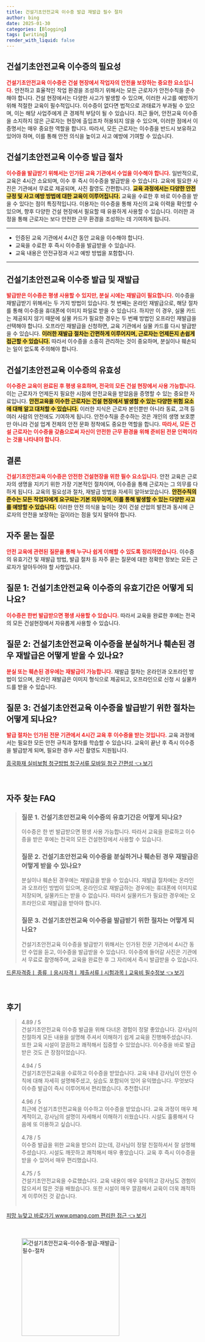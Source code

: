 ```yaml
---
title: 건설기초안전교육 이수증 발급 재발급 필수 절차
author: bing
date: 2025-01-30
categories: [Blogging]
tags: [writing]
render_with_liquid: false
---
```



<h2 id='건설기초안전교육_이수증의_필요성'>건설기초안전교육 이수증의 필요성</h2>

<p><b><span style="color: #ee2323;">건설기초안전교육 이수증은 건설 현장에서 작업자의 안전을 보장하는 중요한 요소입니다.</span></b> 안전하고 효율적인 작업 환경을 조성하기 위해서는 모든 근로자가 안전수칙을 준수해야 합니다. 건설 현장에서는 다양한 사고가 발생할 수 있으며, 이러한 사고를 예방하기 위해 적절한 교육이 필수적입니다. 이수증이 없다면 법적으로 과태료가 부과될 수 있으며, 이는 해당 사업주에게 큰 경제적 부담이 될 수 있습니다. 최근 들어, 안전교육 이수증을 소지하지 않은 근로자는 현장에 출입조차 허용되지 않을 수 있으며, 이러한 점에서 이 증명서는 매우 중요한 역할을 합니다. 따라서, 모든 근로자는 이수증을 반드시 보유하고 있어야 하며, 이를 통해 안전 의식을 높이고 사고 예방에 기여할 수 있습니다.</p>

<h2 id='발급_절차'>건설기초안전교육 이수증 발급 절차</h2>

<p><b><span style="color: #ee2323;">이수증을 발급받기 위해서는 인가된 교육 기관에서 수업을 이수해야 합니다.</span></b> 일반적으로, 교육은 4시간 소요되며, 이수 후 즉시 이수증을 발급받을 수 있습니다. 교육에 필요한 사진은 기관에서 무료로 제공되며, 사진 촬영도 간편합니다. <b><span style="background-color: #ffe066;">교육 과정에서는 다양한 안전 규정 및 사고 예방 방법에 대한 교육이 이루어집니다.</span></b> 교육을 수료한 후 바로 이수증을 받을 수 있다는 점이 특징적입니다. 이용자는 이수증을 통해 자신의 교육 이력을 확인할 수 있으며, 향후 다양한 건설 현장에서 필요할 때 유용하게 사용할 수 있습니다. 이러한 과정을 통해 근로자는 보다 안전한 근무 환경을 조성하는 데 기여하게 됩니다.</p>

<hr />

<ul>
    <li>인증된 교육 기관에서 4시간 동안 교육을 이수해야 합니다.</li>
    <li>교육을 수료한 후 즉시 이수증을 발급받을 수 있습니다.</li>
    <li>교육 내용은 안전규정과 사고 예방 방법을 포함합니다.</li>
</ul>

<hr />

<h2 id='재발급_절차'>건설기초안전교육 이수증 발급 및 재발급</h2>

<p><b><span style="color: #ee2323;">발급받은 이수증은 평생 사용할 수 있지만, 분실 시에는 재발급이 필요합니다.</span></b> 이수증을 재발급받기 위해서는 두 가지 방법이 있습니다. 첫 번째는 온라인 재발급으로, 해당 절차를 통해 이수증을 휴대폰에 이미지 파일로 받을 수 있습니다. 하지만 이 경우, 실물 카드는 제공되지 않기 때문에 실물 카드가 필요한 경우는 두 번째 방법인 오프라인 재발급을 선택해야 합니다. 오프라인 재발급을 신청하면, 교육 기관에서 실물 카드를 다시 발급받을 수 있습니다. <b><span style="background-color: #ffe066;">이러한 재발급 절차는 간편하게 이루어지며, 근로자는 언제든지 손쉽게 접근할 수 있습니다.</span></b> 따라서 이수증을 소중히 관리하는 것이 중요하며, 분실이나 훼손되는 일이 없도록 주의해야 합니다.</p>

<h2 id='유효성'>건설기초안전교육 이수증의 유효성</h2>

<p><b><span style="color: #ee2323;">이수증은 교육이 완료된 후 평생 유효하며, 전국의 모든 건설 현장에서 사용 가능합니다.</span></b> 이는 근로자가 언제든지 필요한 시점에 안전교육을 받았음을 증명할 수 있는 중요한 자료입니다. <b><span style="background-color: #ffe066;">안전교육을 이수한 근로자는 건설 현장에서 발생할 수 있는 다양한 위험 요소에 대해 알고 대처할 수 있습니다.</span></b> 이러한 지식은 근로자 본인뿐만 아니라 동료, 고객 등 여러 사람의 안전에도 기여하게 됩니다. 안전수칙을 준수하는 것은 개인의 생명 보호뿐만 아니라 건설 업계 전체의 안전 문화 정착에도 중요한 역할을 합니다. <b><span style="color: #ee2323;">따라서, 모든 건설 근로자는 이수증을 갖춤으로써 자신이 안전한 근무 환경을 위해 준비된 전문 인력이라는 것을 나타내야 합니다.</span></b></p>

<h2 id='결론'>결론</h2>

<p><b><span style="color: #ee2323;">건설기초안전교육 이수증은 안전한 건설현장을 위한 필수 요소입니다.</span></b> 안전 교육은 근로자의 생명을 지키기 위한 가장 기본적인 절차이며, 이수증을 통해 근로자는 그 의무를 다하게 됩니다. 교육의 필요성과 절차, 재발급 방법을 자세히 알아보았습니다. <b><span style="background-color: #ffe066;">안전수칙의 준수는 모든 작업자에게 요구되는 기본 의무이며, 이를 통해 발생할 수 있는 다양한 사고를 예방할 수 있습니다.</span></b> 이러한 안전 의식을 높이는 것이 건설 산업의 발전과 동시에 근로자의 안전을 보장하는 길이라는 점을 잊지 말아야 합니다.</p>

<h2 id='자주_묻는_질문'>자주 묻는 질문</h2>

<p><b><span style="color: #ee2323;">안전 교육에 관련된 질문을 통해 누구나 쉽게 이해할 수 있도록 정리하였습니다.</span></b> 이수증의 유효기간 및 재발급 방법, 발급 절차 등 자주 묻는 질문에 대한 정확한 정보는 모든 근로자가 알아두어야 할 사항입니다.</p>

<h2 id='질문_1'>질문 1: 건설기초안전교육 이수증의 유효기간은 어떻게 되나요?</h2>

<p><b><span style="color: #ee2323;">이수증은 한번 발급받으면 평생 사용할 수 있습니다.</span></b> 따라서 교육을 완료한 후에는 전국의 모든 건설현장에서 자유롭게 사용할 수 있습니다.</p>

<h2 id='질문_2'>질문 2: 건설기초안전교육 이수증을 분실하거나 훼손된 경우 재발급은 어떻게 받을 수 있나요?</h2>

<p><b><span style="color: #ee2323;">분실 또는 훼손된 경우에는 재발급이 가능합니다.</span></b> 재발급 절차는 온라인과 오프라인 방법이 있으며, 온라인 재발급은 이미지 형식으로 제공되고, 오프라인으로 신청 시 실물카드를 받을 수 있습니다.</p>

<h2 id='질문_3'>질문 3: 건설기초안전교육 이수증을 발급받기 위한 절차는 어떻게 되나요?</h2>

<p><b><span style="color: #ee2323;">발급 절차는 인가된 전문 기관에서 4시간 교육 후 이수증을 받는 것입니다.</span></b> 교육 과정에서는 필요한 모든 안전 규칙과 절차를 학습할 수 있습니다. 교육이 끝난 후 즉시 이수증을 발급받게 되며, 필요한 경우 사진 촬영도 지원됩니다.</p>


<p><a class="click-button" title="흥국화재 실비보험 청구방법 청구서류 모바일 청구 간편성" href="https://blackassets.github.io/posts/%ED%9D%A5%EA%B5%AD%ED%99%94%EC%9E%AC-%EC%8B%A4%EB%B9%84%EB%B3%B4%ED%97%98-%EC%B2%AD%EA%B5%AC%EB%B0%A9%EB%B2%95-%EC%B2%AD%EA%B5%AC%EC%84%9C%EB%A5%98-%EB%AA%A8%EB%B0%94%EC%9D%BC-%EC%B2%AD%EA%B5%AC-%EA%B0%84%ED%8E%B8%EC%84%B1/" rel="dofollow">흥국화재 실비보험 청구방법 청구서류 모바일 청구 간편성 👈 보기</a></p><br>
<h2 id='자주_찾는_FAQ'>자주 찾는 FAQ</h2>
<div itemscope="" itemtype="https://schema.org/FAQPage"> 
<blockquote> 
<div itemscope="" itemprop="mainEntity" itemtype="https://schema.org/Question"> 
<h3 itemprop="name">질문 1. 건설기초안전교육 이수증의 유효기간은 어떻게 되나요?</h3> 
<div itemscope="" itemprop="acceptedAnswer" itemtype="https://schema.org/Answer"> 
<span itemprop="text"> 
<p>이수증은 한 번 발급받으면 평생 사용 가능합니다. 따라서 교육을 완료하고 이수증을 받은 후에는 전국의 모든 건설현장에서 사용할 수 있습니다.</p> 
</span> 
</div> 
</div> 

<div itemscope="" itemprop="mainEntity" itemtype="https://schema.org/Question"> 
<h3 itemprop="name">질문 2. 건설기초안전교육 이수증을 분실하거나 훼손된 경우 재발급은 어떻게 받을 수 있나요?</h3> 
<div itemscope="" itemprop="acceptedAnswer" itemtype="https://schema.org/Answer"> 
<span itemprop="text"> 
<p>분실이나 훼손된 경우에는 재발급을 받을 수 있습니다. 재발급 절차에는 온라인과 오프라인 방법이 있으며, 온라인으로 재발급하는 경우에는 휴대폰에 이미지로 저장되며, 실물카드는 받을 수 없습니다. 따라서 실물카드가 필요한 경우에는 오프라인으로 재발급을 받아야 합니다.</p> 
</span> 
</div> 
</div> 

<div itemscope="" itemprop="mainEntity" itemtype="https://schema.org/Question"> 
<h3 itemprop="name">질문 3. 건설기초안전교육 이수증을 발급받기 위한 절차는 어떻게 되나요?</h3> 
<div itemscope="" itemprop="acceptedAnswer" itemtype="https://schema.org/Answer"> 
<span itemprop="text"> 
<p>건설기초안전교육 이수증을 발급받기 위해서는 인가된 전문 기관에서 4시간 동안 수업을 듣고, 이수증을 발급받을 수 있습니다. 이수증에 들어갈 사진은 기관에서 무료로 촬영해주며, 교육을 완료한 후 그 자리에서 즉시 발급받을 수 있습니다.</p> 
</span> 
</div> 
</div> 
</blockquote> 
</div>
<p><a class="click-button" title="드론자격증ㅣ 종류 ㅣ응시자격ㅣ 제출서류ㅣ시험과목ㅣ교육비 필수정보" href="https://blackassets.github.io/posts/%EB%93%9C%EB%A1%A0%EC%9E%90%EA%B2%A9%EC%A6%9D%E3%85%A3-%EC%A2%85%EB%A5%98-%E3%85%A3%EC%9D%91%EC%8B%9C%EC%9E%90%EA%B2%A9%E3%85%A3-%EC%A0%9C%EC%B6%9C%EC%84%9C%EB%A5%98%E3%85%A3%EC%8B%9C%ED%97%98%EA%B3%BC%EB%AA%A9%E3%85%A3%EA%B5%90%EC%9C%A1%EB%B9%84-%ED%95%84%EC%88%98%EC%A0%95%EB%B3%B4/" rel="dofollow">드론자격증ㅣ 종류 ㅣ응시자격ㅣ 제출서류ㅣ시험과목ㅣ교육비 필수정보 👈 보기</a></p><br>
<h2 id='후기'>후기</h2>
<div itemscope itemtype="https://schema.org/Product">
  <blockquote>
  <div itemprop="review" itemscope itemtype="https://schema.org/Review">
      <div itemprop="reviewRating" itemscope itemtype="https://schema.org/Rating"> <span itemprop="ratingValue">4.89</span> / <span itemprop="bestRating">5</span> </div>
      <span itemprop="reviewBody">건설기초안전교육 이수증 발급을 위해 다녀온 경험이 정말 좋았습니다. 강사님이 친절하게 모든 내용을 설명해 주셔서 이해하기 쉽게 교육을 진행해주셨습니다. 또한 교육 시설이 깔끔하고 쾌적해서 집중할 수 있었습니다. 이수증을 바로 발급받은 것도 큰 장점이었습니다.</span>
  </div>
  <br>
  <div itemprop="review" itemscope itemtype="https://schema.org/Review">
      <div itemprop="reviewRating" itemscope itemtype="https://schema.org/Rating"> <span itemprop="ratingValue">4.94</span> / <span itemprop="bestRating">5</span> </div>
      <span itemprop="reviewBody">건설기초안전교육을 수료하고 이수증을 받았습니다. 교육 내내 강사님이 안전 수칙에 대해 자세히 설명해주셨고, 실습도 포함되어 있어 유익했습니다. 무엇보다 이수증 발급이 즉시 이루어져서 편리했습니다. 추천합니다!</span>
  </div>
  <br>
  <div itemprop="review" itemscope itemtype="https://schema.org/Review">
      <div itemprop="reviewRating" itemscope itemtype="https://schema.org/Rating"> <span itemprop="ratingValue">4.96</span> / <span itemprop="bestRating">5</span> </div>
      <span itemprop="reviewBody">최근에 건설기초안전교육을 이수하고 이수증을 받았습니다. 교육 과정이 매우 체계적이고, 강사님의 설명이 자세해서 이해하기 쉬웠습니다. 시설도 훌륭해서 다음에 또 이용하고 싶습니다.</span>
  </div>
  <br>
  <div itemprop="review" itemscope itemtype="https://schema.org/Review">
      <div itemprop="reviewRating" itemscope itemtype="https://schema.org/Rating"> <span itemprop="ratingValue">4.78</span> / <span itemprop="bestRating">5</span> </div>
      <span itemprop="reviewBody">이수증 발급을 위한 교육을 받으러 갔는데, 강사님이 정말 친절하셔서 잘 설명해 주셨습니다. 시설도 깨끗하고 쾌적해서 매우 좋았습니다. 교육 후 즉시 이수증을 받을 수 있어서 매우 편리했습니다.</span>
  </div>
  <br>
  <div itemprop="review" itemscope itemtype="https://schema.org/Review">
      <div itemprop="reviewRating" itemscope itemtype="https://schema.org/Rating"> <span itemprop="ratingValue">4.75</span> / <span itemprop="bestRating">5</span> </div>
      <span itemprop="reviewBody">건설기초안전교육을 수료했습니다. 교육 내용이 매우 유익하고 강사님도 경험이 많으셔서 많은 것을 배웠습니다. 또한 시설이 매우 깔끔해서 교육이 더욱 쾌적하게 이루어진 것 같습니다.</span>
  </div>
  <br>
  </blockquote>
</div>
<p><a class="click-button" title="피망 뉴맞고 바로가기 www.pmang.com 편리한 접근" href="https://blackassets.github.io/posts/%ED%94%BC%EB%A7%9D-%EB%89%B4%EB%A7%9E%EA%B3%A0-%EB%B0%94%EB%A1%9C%EA%B0%80%EA%B8%B0-www.pmang.com-%ED%8E%B8%EB%A6%AC%ED%95%9C-%EC%A0%91%EA%B7%BC/" rel="dofollow">피망 뉴맞고 바로가기 www.pmang.com 편리한 접근 👈 보기</a></p><br>
<figure class="image"><img src="https://blackassets.github.io/assets/img/thumbnail/건설기초안전교육-이수증-발급-재발급-필수-절차.webp" alt="건설기초안전교육-이수증-발급-재발급-필수-절차" width="256" height="256"></figure>